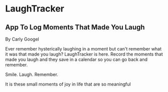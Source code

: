 # LaughTracker
## App To Log Moments That Made You Laugh

By Carly Googel

Ever remember hysterically laughing in a moment but can't remember what it was that made you laugh? 
LaughTracker is here.
Record the moments that made you laugh and they save in a calendar so you can go back and remember.

Smile. Laugh. Remember.

It is these small moments of joy in life that are so meaningful
